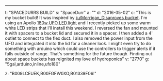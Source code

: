 ---
t: "SPACEDURRS BUILD"
s: "SpaceDurr"
a: ""
d: "2016-05-02"
c: "This is my bucket build! It was inspired by <a href='/u/Morrigan_Disapproves'>/u/Morrigan_Disaproves bucket</a>. I'm using an Apollo <a href='https://amzn.to/36NO5zr'>180w UFO LED light</a> and I recently picked up some warm white LED strips that I'll install this weekend. I reversed the fan and mounted it with spacers to a bucket lid and secured it in a spacer. I then added a 4' outlet to connect to the flex duct. I also removed the power input from the UFO and integrated it into the lid for a cleaner look.
I might even try to do something with arduino which could use the controllers to trigger alerts if it falls outside of range. That's something for the future though.
Finding out about space buckets has reignited my love of hydroponics"
v: "2770"
g: "5gal,arduino,inline,ufo180"

z: "B009LCEUEK,B00FGFW0XO,B01339F06I"
